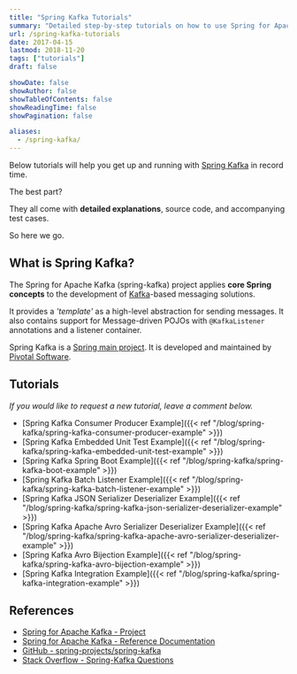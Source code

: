 ```yaml
---
title: "Spring Kafka Tutorials"
summary: "Detailed step-by-step tutorials on how to use Spring for Apache Kafka."
url: /spring-kafka-tutorials
date: 2017-04-15
lastmod: 2018-11-20
tags: ["tutorials"]
draft: false

showDate: false
showAuthor: false
showTableOfContents: false
showReadingTime: false
showPagination: false

aliases:
  - /spring-kafka/
---
```


Below tutorials will help you get up and running with [Spring Kafka](https://spring.io/projects/spring-kafka) in record time.

The best part?

They all come with **detailed explanations**, source code, and accompanying test cases.

So here we go.

## What is Spring Kafka?

The Spring for Apache Kafka (spring-kafka) project applies **core Spring concepts** to the development of [Kafka](https://kafka.apache.org/)-based messaging solutions.

It provides a _'template'_ as a high-level abstraction for sending messages. It also contains support for Message-driven POJOs with `@KafkaListener` annotations and a listener container.

Spring Kafka is a [Spring main project](https://spring.io/projects). It is developed and maintained by [Pivotal Software](https://pivotal.io/).

## Tutorials

_If you would like to request a new tutorial, leave a comment below._

* [Spring Kafka Consumer Producer Example]({{< ref "/blog/spring-kafka/spring-kafka-consumer-producer-example" >}})
* [Spring Kafka Embedded Unit Test Example]({{< ref "/blog/spring-kafka/spring-kafka-embedded-unit-test-example" >}})
* [Spring Kafka Spring Boot Example]({{< ref "/blog/spring-kafka/spring-kafka-boot-example" >}})
* [Spring Kafka Batch Listener Example]({{< ref "/blog/spring-kafka/spring-kafka-batch-listener-example" >}})
* [Spring Kafka JSON Serializer Deserializer Example]({{< ref "/blog/spring-kafka/spring-kafka-json-serializer-deserializer-example" >}})
* [Spring Kafka Apache Avro Serializer Deserializer Example]({{< ref "/blog/spring-kafka/spring-kafka-apache-avro-serializer-deserializer-example" >}})
* [Spring Kafka Avro Bijection Example]({{< ref "/blog/spring-kafka/spring-kafka-avro-bijection-example" >}})
* [Spring Kafka Integration Example]({{< ref "/blog/spring-kafka/spring-kafka-integration-example" >}})

## References

* [Spring for Apache Kafka - Project](https://spring.io/projects/spring-kafka)
* [Spring for Apache Kafka - Reference Documentation](https://spring.io/projects/spring-kafka#learn)
* [GitHub - spring-projects/spring-kafka](https://github.com/spring-projects/spring-kafka)
* [Stack Overflow - Spring-Kafka Questions](http://stackoverflow.com/questions/tagged/spring-kafka)
